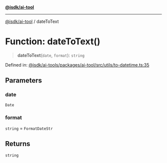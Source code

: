 [**@isdk/ai-tool**](../README.md)

***

[@isdk/ai-tool](../globals.md) / dateToText

# Function: dateToText()

> **dateToText**(`date`, `format`): `string`

Defined in: [@isdk/ai-tools/packages/ai-tool/src/utils/to-datetime.ts:35](https://github.com/isdk/ai-tool.js/blob/fb1809b53cc75a30928176c26910792b6b8a96e1/src/utils/to-datetime.ts#L35)

## Parameters

### date

`Date`

### format

`string` = `FormatDateStr`

## Returns

`string`

